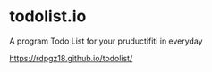 # todolist.io
A program Todo List for your pruductifiti in everyday

<a href="https://rdpgz18.github.io/todolist/">https://rdpgz18.github.io/todolist/</a>
